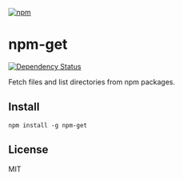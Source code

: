 [![npm](https://nodei.co/npm/npm-get.png)](https://nodei.co/npm/npm-get/)

# npm-get

[![Dependency Status][david-badge]][david]

Fetch files and list directories from npm packages.

[david]: https://david-dm.org/eush77/npm-get
[david-badge]: https://david-dm.org/eush77/npm-get.png

## Install

```
npm install -g npm-get
```

## License

MIT
